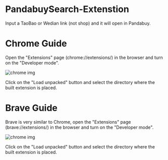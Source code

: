 # PandabuySearch-Extenstion
Input a TaoBao or Wedian link (not shop) and it will open in Pandabuy.


# Chrome Guide

Open the "Extensions" page (chrome://extensions/) in the browser and turn on the "Developer mode".

![chrome img](https://camo.githubusercontent.com/52ad903185ee381cf30ed2934d0e7d12d791c920c77131617233ad17303cb35f/68747470733a2f2f692e696d6775722e636f6d2f786463686451612e706e67)

Click on the "Load unpacked" button and select the directory where the built extension is placed.

# Brave Guide

Brave is very similar to Chrome, open the "Extensions" page (brave://extensions/) in the browser and turn on the "Developer mode".

![chrome img](https://i.imgur.com/9wA4dPt.png)

Click on the "Load unpacked" button and select the directory where the built extension is placed.
